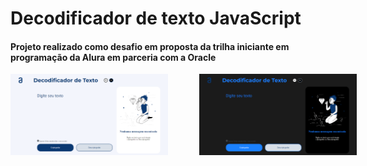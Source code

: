 # Decodificador de texto JavaScript
#### Projeto realizado como desafio em proposta da trilha iniciante em programação da Alura em parceria com a Oracle

<div align="center" style="display: flex; gap: 10%;">
<img src="./assets/imgs/imgs-git/decodficador-tema-claro.png" width="50%" height="auto">
<img src="./assets/imgs/imgs-git/decodficador-tema-escuro.png" width="50%" height="auto">
</div>
